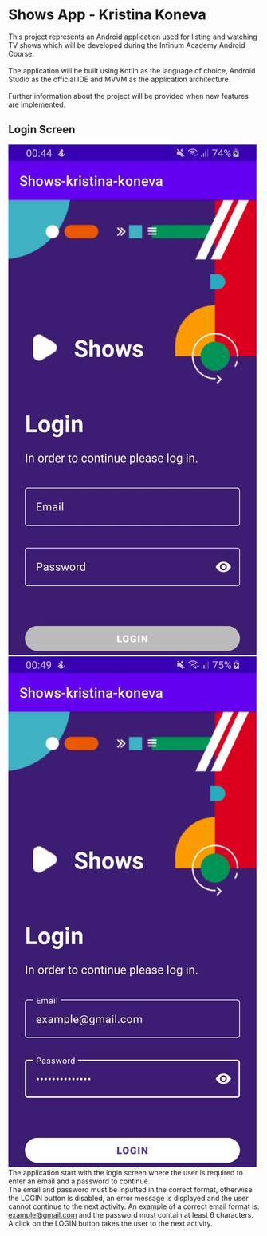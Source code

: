 # Shows App - Kristina Koneva
This project represents an Android application 
used for listing and watching TV shows which will be developed 
during the Infinum Academy Android Course. <br /> <br />
The application will be built using Kotlin as the language of choice, 
Android Studio as the official IDE and MVVM as the application architecture. <br /> <br />
Further information about the project will be provided when new features are implemented. 
## Login Screen
![](README_images/login_screen_without_input.png) ![](README_images/login_screen_with_input.png)
The application start with the login screen where the user is required to enter an email and a password to continue. <br />
The email and password must be inputted in the correct format, otherwise the LOGIN button is disabled, an error message is displayed and the user cannot continue to the next activity. 
An example of a correct email format is: example@gmail.com and the password must contain at least 6 characters. <br />
A click on the LOGIN button takes the user to the next activity. <br />